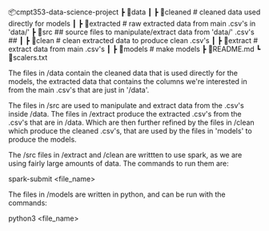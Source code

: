  📦cmpt353-data-science-project
 ┣ 📂data
 ┃ ┣ 📂cleaned                     # cleaned data used directly for models
 ┃ ┣ 📂extracted                   # raw extracted data from main .csv's in 'data/'
 ┣ 📂src               ## source files to manipulate/extract data from 'data/' .csv's ##
 ┃ ┣ 📂clean                      # clean extracted data to produce clean .csv's
 ┃ ┣ 📂extract                    # extract data from main .csv's
 ┃ ┣ 📂models                     # make models
 ┣ 📜README.md
 ┗ 📜scalers.txt
 
 The files in /data contain the cleaned data that is used directly for the models, the extracted data that contains the columns we're interested in from the main .csv's that are just in '/data'.
 
 The files in /src are used to manipulate and extract data from the .csv's inside /data. The files in /extract produce the extracted .csv's from the .csv's that are in /data. Which are then further refined by the files in /clean which produce the cleaned .csv's, that are used by the files in 'models' to produce the models.
 
 
 The /src files in /extract and /clean are writtten to use spark, as we are using fairly large amounts of data. The commands to run them are: 
 
  spark-submit <file_name>
  
  The files in /models are written in python, and can be run with the commands:
  
  python3 <file_name>

 
 
 
